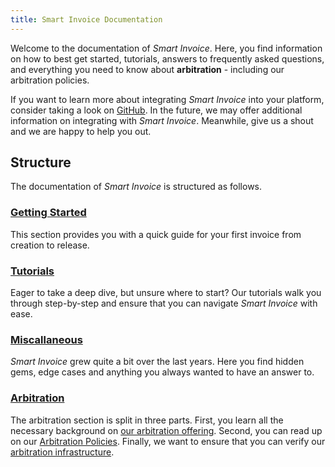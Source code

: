 ```yaml
---
title: Smart Invoice Documentation
---
```


Welcome to the documentation of *Smart Invoice*. Here, you find information on how to best get started, tutorials, answers to frequently asked questions, and everything you need to know about **arbitration** - including our arbitration policies.

If you want to learn more about integrating *Smart Invoice* into your platform, consider taking a look on [GitHub](https://github.com/SmartInvoiceXYZ). In the future, we may offer additional information on integrating with *Smart Invoice*. Meanwhile, give us a shout and we are happy to help you out.

## Structure

The documentation of *Smart Invoice* is structured as follows.

### [Getting Started](docs-v3/getting-started/1_getting-started-intro.md)

This section provides you with a quick guide for your first invoice from creation to release.

### [Tutorials](docs-v3/tutorials/1_tutorials-intro.md)

Eager to take a deep dive, but unsure where to start? Our tutorials walk you through step-by-step and ensure that you can navigate *Smart Invoice* with ease.

### [Miscallaneous](docs-v3/misc/1_misc-intro.md)

*Smart Invoice* grew quite a bit over the last years. Here you find hidden gems, edge cases and anything you always wanted to have an answer to.

### [Arbitration](docs-v3/arbitration/1_arbitration-intro.md)

The arbitration section is split in three parts. First, you learn all the necessary background on [our arbitration offering](docs-v3/arbitration/getting-started-with-arbitration/1_intro_arbitration_primer.md). Second, you can read up on our [Arbitration Policies](docs-v3/arbitration/arbitration_policies/1_arbitration_policies_overview.md). Finally, we want to ensure that you can verify our [arbitration infrastructure](docs-v3/arbitration/arbitration_policies/arbitration_infra.md).